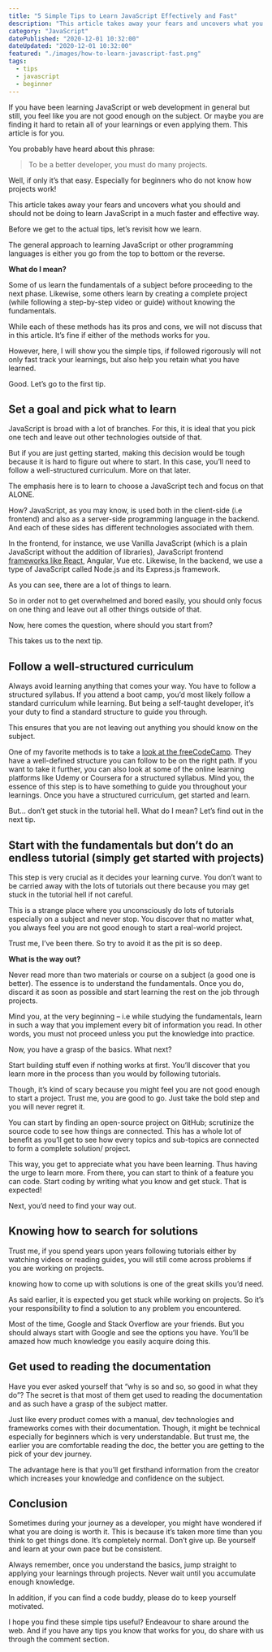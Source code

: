 ```yaml
---
title: "5 Simple Tips to Learn JavaScript Effectively and Fast"
description: "This article takes away your fears and uncovers what you should and should not be doing to learn JavaScript in a much faster and effective way."
category: "JavaScript"
datePublished: "2020-12-01 10:32:00"
dateUpdated: "2020-12-01 10:32:00"
featured: "./images/how-to-learn-javascript-fast.png"
tags:
  - tips
  - javascript
  - beginner
---
```


If you have been learning JavaScript or web development in general but still, you feel like you are not good enough on the subject. Or maybe you are finding it hard to retain all of your learnings or even applying them. This article is for you. 

You probably have heard about this phrase: 

> To be a better developer, you must do many projects. 

Well, if only it’s that easy. Especially for beginners who do not know how projects work!

This article takes away your fears and uncovers what you should and should not be doing to learn JavaScript in a much faster and effective way.

Before we get to the actual tips, let’s revisit how we learn. 

The general approach to learning JavaScript or other programming languages is either you go from the top to bottom or the reverse.

**What do I mean?**

Some of us learn the fundamentals of a subject before proceeding to the next phase. Likewise, some others learn by creating a complete project (while following a step-by-step video or guide) without knowing the fundamentals.

While each of these methods has its pros and cons, we will not discuss that in this article. It’s fine if either of the methods works for you.

However, here, I will show you the simple tips, if followed rigorously will not only fast track your learnings, but also help you retain what you have learned.

Good. Let’s go to the first tip.

## Set a goal and pick what to learn

JavaScript is broad with a lot of branches. For this, it is ideal that you pick one tech and leave out other technologies outside of that. 

But if you are just getting started, making this decision would be tough because it is hard to figure out where to start. In this case, you’ll need to follow a well-structured curriculum. More on that later.

The emphasis here is to learn to choose a JavaScript tech and focus on that ALONE.

How? JavaScript, as you may know, is used both in the client-side (i.e frontend) and also as a server-side programming language in the backend. And each of these sides has different technologies associated with them. 

In the frontend, for instance, we use Vanilla JavaScript (which is a plain JavaScript without the addition of libraries), JavaScript frontend [frameworks like React](/react-tutorial-for-beginners/ "react tutorial"), Angular, Vue etc. Likewise, In the backend, we use a type of JavaScript called Node.js and its Express.js framework.

As you can see, there are a lot of things to learn.

So in order not to get overwhelmed and bored easily, you should only focus on one thing and leave out all other things outside of that.

Now, here comes the question, where should you start from? 

This takes us to the next tip.

## Follow a well-structured curriculum

Always avoid learning anything that comes your way. You have to follow a structured syllabus. 
If you attend a boot camp, you’d most likely follow a standard curriculum while learning. But being a self-taught developer, it’s your duty to find a standard structure to guide you through.

This ensures that you are not leaving out anything you should know on the subject. 

One of my favorite methods is to take a [look at the freeCodeCamp](https://www.freecodecamp.org/learn "freecodecamp"). They have a well-defined structure you can follow to be on the right path. If you want to take it further, you can also look at some of the online learning platforms like Udemy or Coursera for a structured syllabus. Mind you, the essence of this step is to have something to guide you throughout your learnings. Once you have a structured curriculum, get started and learn. 

But… don’t get stuck in the tutorial hell. What do I mean? Let’s find out in the next tip.

## Start with the fundamentals but don’t do an endless tutorial (simply get started with projects)

This step is very crucial as it decides your learning curve. You don’t want to be carried away with the lots of tutorials out there because you may get stuck in the tutorial hell if not careful. 

This is a strange place where you unconsciously do lots of tutorials especially on a subject and never stop. You discover that no matter what, you always feel you are not good enough to start a real-world project.

Trust me, I’ve been there. So try to avoid it as the pit is so deep. 

**What is the way out?**

Never read more than two materials or course on a subject (a good one is better). The essence is to understand the fundamentals. Once you do, discard it as soon as possible and start learning the rest on the job through projects.

Mind you, at the very beginning – i.e while studying the fundamentals, learn in such a way that you implement every bit of information you read. In other words, you must not proceed unless you put the knowledge into practice. 

Now, you have a grasp of the basics. What next?

Start building stuff even if nothing works at first. You’ll discover that you learn more in the process than you would by following tutorials.

Though, it’s kind of scary because you might feel you are not good enough to start a project. Trust me, you are good to go. Just take the bold step and you will never regret it.

You can start by finding an open-source project on GitHub; scrutinize the source code to see how things are connected. This has a whole lot of benefit as you’ll get to see how every topics and sub-topics are connected to form a complete solution/ project.

This way, you get to appreciate what you have been learning. Thus having the urge to learn more. From there, you can start to think of a feature you can code. Start coding by writing what you know and get stuck. That is expected!

Next, you’d need to find your way out.


## Knowing how to search for solutions

Trust me, if you spend years upon years following tutorials either by watching videos or reading guides, you will still come across problems if you are working on projects.

knowing how to come up with solutions is one of the great skills you’d need. 

As said earlier, it is expected you get stuck while working on projects. So it’s your responsibility to find a solution to any problem you encountered. 

Most of the time, Google and Stack Overflow are your friends. But you should always start with Google and see the options you have. You’ll be amazed how much knowledge you easily acquire doing this. 

## Get used to reading the documentation

Have you ever asked yourself that “why is so and so, so good in what they do”? The secret is that most of them get used to reading the documentation and as such have a grasp of the subject matter.

Just like every product comes with a manual, dev technologies and frameworks comes with their documentation. Though, it might be technical especially for beginners which is very understandable. But trust me, the earlier you are comfortable reading the doc, the better you are getting to the pick of your dev journey.

The advantage here is that you’ll get firsthand information from the creator which increases your knowledge and confidence on the subject. 

## Conclusion

Sometimes during your journey as a developer, you might have wondered if what you are doing is worth it. This is because it’s taken more time than you think to get things done. It’s completely normal. Don’t give up. Be yourself and learn at your own pace but be consistent. 

Always remember, once you understand the basics, jump straight to applying your learnings through projects. Never wait until you accumulate enough knowledge.

In addition, if you can find a code buddy, please do to keep yourself motivated.

I hope you find these simple tips useful? Endeavour to share around the web. And if you have any tips you know that works for you, do share with us through the comment section. 
